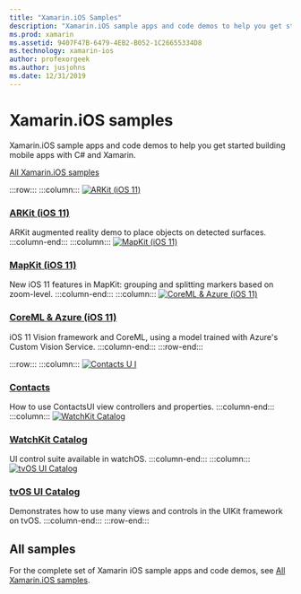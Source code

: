 ```yaml
---
title: "Xamarin.iOS Samples"
description: "Xamarin.iOS sample apps and code demos to help you get started building mobile apps with C# and Xamarin."
ms.prod: xamarin
ms.assetid: 9407F47B-6479-4EB2-B052-1C26655334D8
ms.technology: xamarin-ios
author: profexorgeek
ms.author: jusjohns
ms.date: 12/31/2019
---
```


# Xamarin.iOS samples

Xamarin.iOS sample apps and code demos to help you get started building mobile apps with C# and Xamarin.

[All Xamarin.iOS samples](/samples/browse/?products=xamarin&term=Xamarin.iOS)

:::row:::
      :::column:::
[![ARKit (iOS 11)](images/arkit.png)](/samples/xamarin/ios-samples/ios11-arkitplacingobjects/)

### [ARKit (iOS 11)](/samples/xamarin/ios-samples/ios11-arkitplacingobjects/)

ARKit augmented reality demo to place objects on detected surfaces.
    :::column-end:::
    :::column:::
[![MapKit (iOS 11)](images/mapkit.png)](/samples/xamarin/ios-samples/ios11-mapkitsample/)

### [MapKit (iOS 11)](/samples/xamarin/ios-samples/ios11-mapkitsample/)

New iOS 11 features in MapKit: grouping and splitting markers based on zoom-level.
    :::column-end:::
    :::column:::
[![CoreML & Azure (iOS 11)](images/coremlazure.png)](/samples/xamarin/ios-samples/ios11-coremlazuremodel/)

### [CoreML & Azure (iOS 11)](/samples/xamarin/ios-samples/ios11-coremlazuremodel/)

iOS 11 Vision framework and CoreML, using a model trained with Azure's Custom Vision Service.
    :::column-end:::
:::row-end:::

:::row:::
    :::column:::
[![Contacts U I](images/contacts.png)](/samples/xamarin/ios-samples/contacts)

### [Contacts](/samples/xamarin/ios-samples/contacts)

How to use ContactsUI view controllers and properties.
    :::column-end:::
    :::column:::
[![WatchKit Catalog](images/watchos.png)](/samples/xamarin/ios-samples/watchos-watchkitcatalog/)

### [WatchKit Catalog](/samples/xamarin/ios-samples/watchos-watchkitcatalog/)

UI control suite available in watchOS.
    :::column-end:::
    :::column:::
[![tvOS UI Catalog](images/tvosui.png)](/samples/xamarin/ios-samples/tvos-uicatalog/)

### [tvOS UI Catalog](/samples/xamarin/ios-samples/tvos-uicatalog/)

Demonstrates how to use many views and controls in the UIKit framework on tvOS.
    :::column-end:::
:::row-end:::

## All samples

For the complete set of Xamarin iOS sample apps and code demos, see [All Xamarin.iOS samples](/samples/browse/?products=xamarin&term=Xamarin.iOS).